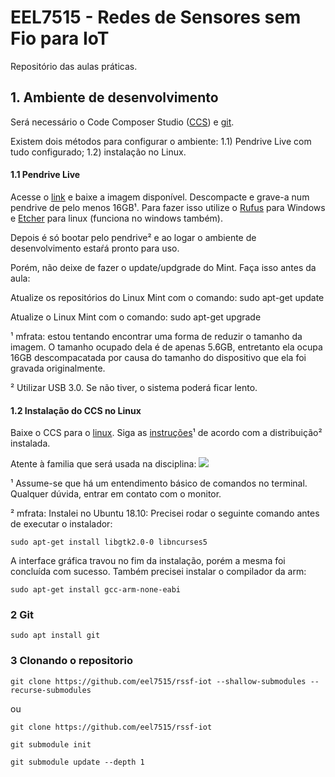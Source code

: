 # EEL7515 - Redes de Sensores sem Fio para IoT

Repositório das aulas práticas.

## 1. Ambiente de desenvolvimento

Será necessário o Code Composer Studio ([CCS](http://www.ti.com/tool/CCSTUDIO)) e [git](https://git-scm.com/).

Existem dois métodos para configurar o ambiente: 1.1) Pendrive Live com tudo configurado; 1.2) instalação no Linux.

#### 1.1 Pendrive Live

Acesse o [link](https://drive.google.com/open?id=1swg47RM-ScyB8wibqxiXi5v506OUtgYt) e baixe a imagem disponível. Descompacte e grave-a num pendrive de pelo menos 16GB¹. Para fazer isso utilize o [Rufus](https://rufus.ie/) para Windows e [Etcher](https://www.balena.io/etcher/) para linux (funciona no windows também).

Depois é só bootar pelo pendrive² e ao logar o ambiente de desenvolvimento estaŕá pronto para uso.

Porém, não deixe de fazer o update/updgrade do Mint. Faça isso antes da aula:

Atualize os repositórios do Linux Mint com o comando: sudo apt-get update 

Atualize o Linux Mint com o comando: sudo apt-get upgrade 

¹ mfrata: estou tentando encontrar uma forma de reduzir o tamanho da imagem. O tamanho ocupado dela é de apenas 5.6GB, entretanto ela ocupa 16GB descompacatada por causa do tamanho do dispositivo que ela foi gravada originalmente.

² Utilizar USB 3.0. Se não tiver, o sistema poderá ficar lento.

#### 1.2 Instalação do CCS no Linux

Baixe o CCS  para o [linux](http://processors.wiki.ti.com/index.php/Download_CCS#Code_Composer_Studio_Version_8_Downloads). Siga as [instruções](http://software-dl.ti.com/ccs/esd/documents/ccsv8_linux_host_support.html#installation-instructions)¹ de acordo com a distribuição² instalada. 

Atente à familia que será usada na disciplina:
![](https://i.imgur.com/HKt21Du.jpg)

¹ Assume-se que há um entendimento básico de comandos no terminal. Qualquer dúvida, entrar em contato com o monitor.

² mfrata: Instalei no Ubuntu 18.10: 
Precisei rodar o seguinte comando antes de executar o instalador:

`sudo apt-get install libgtk2.0-0 libncurses5`

A interface gráfica travou no fim da instalação, porém a mesma foi concluída com sucesso. Também precisei instalar o compilador da arm:

`sudo apt-get install gcc-arm-none-eabi`

### 2 Git

`sudo apt install git`

### 3 Clonando o repositorio

`git clone https://github.com/eel7515/rssf-iot --shallow-submodules --recurse-submodules`
 
 ou
 
 `git clone https://github.com/eel7515/rssf-iot`
 
 `git submodule init`
 
 `git submodule update --depth 1`
